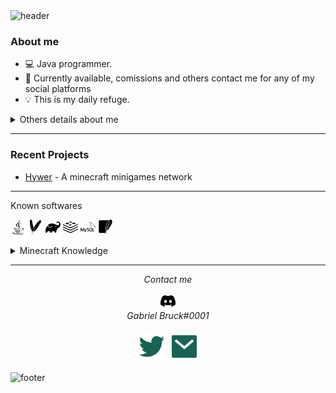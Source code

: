 <img src="https://external-content.duckduckgo.com/iu/?u=https%3A%2F%2Fmobatia.com%2Fwp-content%2Fuploads%2F2020%2F07%2Fjava.jpg&f=1&nofb=1" alt="header">

### About me

- 💻 Java programmer.
- 💬 Currently available, comissions and others contact me for any of my social platforms
- 💡 This is my daily refuge.

<details>
  <summary>Others details about me</summary>
  <br>
  - Designer in spare time.
  <br>
  <br>
    - Composer.
  <br>
</details>

---

### Recent Projects

- [Hywer](https://hywer.net) - A minecraft minigames network
---

Known softwares
<p align="left">
  <img src="https://raw.githubusercontent.com/sirgenex/sirgenex/main/softwares/java.svg" alt="Java" width="24" height="24"/> 
  <img src="https://raw.githubusercontent.com/sirgenex/sirgenex/main/softwares/maven.svg" alt="Maven" width="24" height="24"/> 
  <img src="https://raw.githubusercontent.com/sirgenex/sirgenex/main/softwares/gradle.svg" alt="Gradle" width="24" height="24"/> 
  <img src="https://raw.githubusercontent.com/sirgenex/sirgenex/main/softwares/redis.svg" alt="Redis" width="24" height="24"/> 
  <img src="https://raw.githubusercontent.com/sirgenex/sirgenex/main/softwares/mysql.svg" alt="MySQL" width="24" height="24"/>
  <img src="https://raw.githubusercontent.com/sirgenex/sirgenex/main/softwares/sqlite.svg" alt="SQLite" width="24" height="24"/>  
</p>

<details>
  <summary>Minecraft Knowledge</summary>
  
  <br><img src="https://raw.githubusercontent.com/sirgenex/sirgenex/main/minecraft/spigot.png" alt="Spigot" width="24" height="24"/>  Spigot
  <br><img src="https://raw.githubusercontent.com/sirgenex/sirgenex/main/minecraft/bukkit.jfif" alt="Bukkit" width="24" height="24"/>  Bukkit
<br><img src="https://raw.githubusercontent.com/sirgenex/sirgenex/main/minecraft/bungeecord.png" alt="BungeeCord" width="24" height="24"/>  BungeeCord
<br><br>- SQLite/MySQL/Redis
<br><br>I have 2 years of experience in Java development.
</details>

---

<p align="center">
  <i>Contact me</i>
</p>
    
<p align="center">
  <img width="24" src="https://raw.githubusercontent.com/sirgenex/sirgenex/main/contacts/discord.svg" alt="Discord">
  <br>  
    <i>Gabriel Bruck#0001</i>
  <br><br>
    <a href="https://twitter.com/fromgaabriel" alt="Twitter"><img src="https://raw.githubusercontent.com/sirgenex/sirgenex/main/contacts/twitter.svg"></a>
    <a href="mailto:gabrielcorreabruck@gmail.com" alt="Email"><img src="https://raw.githubusercontent.com/sirgenex/sirgenex/main/contacts/mail.svg"></a>
</p>

<img src="https://external-content.duckduckgo.com/iu/?u=http%3A%2F%2Fwww.indianmesh.com%2Fimages%2Fbanner%2Fjava.jpg&f=1&nofb=1" alt="footer">
